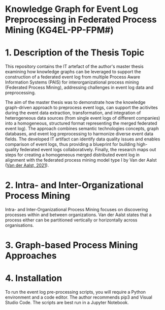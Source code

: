 # Knowledge Graph for Event Log Preprocessing in Federated Process Mining (KG4EL-PP-FPM#)
# 1. Description of the Thesis Topic
This repository contains the IT artefact of the author's master thesis examining how knowledge graphs can be leveraged to support the construction of a federated event log from multiple Process Aware Information Systems (PAIS) for interorganizational process mining (Federated Process Mining), addressing challenges in event log data and preprocessing. 

The aim of the master thesis was to demonstrate how the knowledge graph-driven approach to preprocess event logs, can support the acitivites during the event data extraction, transformation, and integration of heterogeneous data sources (from single event logs of different companies) into a homogeneous, structured format representing the merged federated event log). The approach combines semantic technologies concepts, graph databases, and event log preprocessing to harmonize diverse event data fields. The developed IT artifact can identify data quality issues and enables comparison of event logs, thus providing a blueprint for building high-quality federated event logs collaboratively. Finally, the research maps out steps for creating a homogeneous merged distributed event log in alignment with the federated process mining model type I by Van der Aalst ([Van der Aalst, 2021](https://www.vdaalst.com/publications/p1231.pdf)).

# 2. Intra- and Inter-Organizational Process Mining
Intra- and Inter-Organizational Process Mining focuses on discovering processes within and between
organizations. Van der Aalst states that a process either can be partitioned vertically or horizontally across organisations.


# 3. Graph-based Process Mining Approaches

# 4. Installation
To run the event log pre-processing scripts, you will require a Python environment and a code editor. The author recommends pip3 and Visual Studio Code. The scripts are best run in a Jupyter Notebook.
